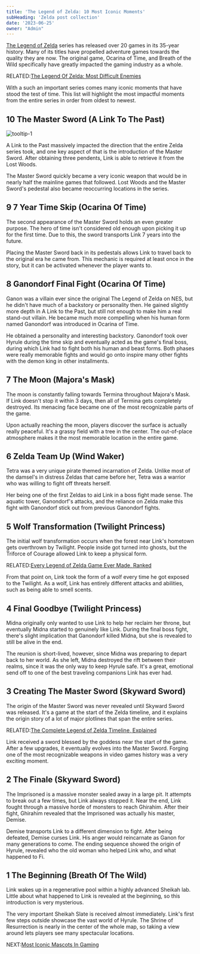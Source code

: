 ```yaml
---
title: 'The Legend of Zelda: 10 Most Iconic Moments'
subHeading: 'Zelda post collection'
date: '2023-06-25'
owner: "Admin"
---
```



[The Legend of Zelda](https://www.dualshockers.com/tag/zelda/) series has released over 20 games in its 35-year history. Many of its titles have propelled adventure games towards the quality they are now. The original game, Ocarina of Time, and Breath of the Wild specifically have greatly impacted the gaming industry as a whole.

RELATED:[The Legend Of Zelda: Most Difficult Enemies](https://www.dualshockers.com/legend-of-zelda-most-powerful-enemies/)

With a such an important series comes many iconic moments that have stood the test of time. This list will highlight the most impactful moments from the entire series in order from oldest to newest.

10 The Master Sword (A Link To The Past)
----------------------------------------
![tooltip-1](/blog-images/zelda.jpg)
    

A Link to the Past massively impacted the direction that the entire Zelda series took, and one key aspect of that is the introduction of the Master Sword. After obtaining three pendents, Link is able to retrieve it from the Lost Woods.

The Master Sword quickly became a very iconic weapon that would be in nearly half the mainline games that followed. Lost Woods and the Master Sword's pedestal also became reoccurring locations in the series.

9 7 Year Time Skip (Ocarina Of Time)
------------------------------------

    

The second appearance of the Master Sword holds an even greater purpose. The hero of time isn't considered old enough upon picking it up for the first time. Due to this, the sword transports Link 7 years into the future.

Placing the Master Sword back in its pedestals allows Link to travel back to the original era he came from. This mechanic is required at least once in the story, but it can be activated whenever the player wants to.

8 Ganondorf Final Fight (Ocarina Of Time)
-----------------------------------------

    

Ganon was a villain ever since the original The Legend of Zelda on NES, but he didn't have much of a backstory or personality then. He gained slightly more depth in A Link to the Past, but still not enough to make him a real stand-out villain. He became much more compelling when his human form named Ganondorf was introduced in Ocarina of Time.

He obtained a personality and interesting backstory. Ganondorf took over Hyrule during the time skip and eventually acted as the game's final boss, during which Link had to fight both his human and beast forms. Both phases were really memorable fights and would go onto inspire many other fights with the demon king in other installments.

7 The Moon (Majora's Mask)
--------------------------

    

The moon is constantly falling towards Termina throughout Majora's Mask. If Link doesn't stop it within 3 days, then all of Termina gets completely destroyed. Its menacing face became one of the most recognizable parts of the game.

Upon actually reaching the moon, players discover the surface is actually really peaceful. It's a grassy field with a tree in the center. The out-of-place atmosphere makes it the most memorable location in the entire game.

6 Zelda Team Up (Wind Waker)
----------------------------

    

Tetra was a very unique pirate themed incarnation of Zelda. Unlike most of the damsel's in distress Zeldas that came before her, Tetra was a warrior who was willing to fight off threats herself.

Her being one of the first Zeldas to aid Link in a boss fight made sense. The aquatic tower, Ganondorf's attacks, and the reliance on Zelda make this fight with Ganondorf stick out from previous Ganondorf fights.

5 Wolf Transformation (Twilight Princess)
-----------------------------------------

    

The initial wolf transformation occurs when the forest near Link's hometown gets overthrown by Twilight. People inside got turned into ghosts, but the Triforce of Courage allowed Link to keep a physical form.

RELATED:[Every Legend of Zelda Game Ever Made, Ranked](https://www.dualshockers.com/every-legend-of-zelda-game-ranked/)

From that point on, Link took the form of a wolf every time he got exposed to the Twilight. As a wolf, Link has entirely different attacks and abilities, such as being able to smell scents.

4 Final Goodbye (Twilight Princess)
-----------------------------------

    

Midna originally only wanted to use Link to help her reclaim her throne, but eventually Midna started to genuinely like Link. During the final boss fight, there's slight implication that Ganondorf killed Midna, but she is revealed to still be alive in the end.

The reunion is short-lived, however, since Midna was preparing to depart back to her world. As she left, Midna destroyed the rift between their realms, since it was the only way to keep Hyrule safe. It's a great, emotional send off to one of the best traveling companions Link has ever had.

3 Creating The Master Sword (Skyward Sword)
-------------------------------------------

    

The origin of the Master Sword was never revealed until Skyward Sword was released. It's a game at the start of the Zelda timeline, and it explains the origin story of a lot of major plotlines that span the entire series.

RELATED:[The Complete Legend of Zelda Timeline, Explained](https://www.dualshockers.com/legend-of-zelda-timeline-explained/)

Link received a sword blessed by the goddess near the start of the game. After a few upgrades, it eventually evolves into the Master Sword. Forging one of the most recognizable weapons in video games history was a very exciting moment.

2 The Finale (Skyward Sword)
----------------------------

    

The Imprisoned is a massive monster sealed away in a large pit. It attempts to break out a few times, but Link always stopped it. Near the end, Link fought through a massive horde of monsters to reach Ghirahim. After their fight, Ghirahim revealed that the Imprisoned was actually his master, Demise.

Demise transports Link to a different dimension to fight. After being defeated, Demise curses Link. His anger would reincarnate as Ganon for many generations to come. The ending sequence showed the origin of Hyrule, revealed who the old woman who helped Link who, and what happened to Fi.

1 The Beginning (Breath Of The Wild)
------------------------------------

    

Link wakes up in a regenerative pool within a highly advanced Sheikah lab. Little about what happened to Link is revealed at the beginning, so this introduction is very mysterious.

The very important Sheikah Slate is received almost immediately. Link's first few steps outside showcase the vast world of Hyrule. The Shrine of Resurrection is nearly in the center of the whole map, so taking a view around lets players see many spectacular locations.

NEXT:[Most Iconic Mascots In Gaming](https://www.dualshockers.com/iconic-gaming-mascots/)